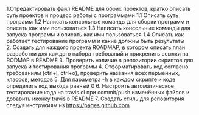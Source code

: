 1.Отредактировать файл README для обоих проектов, кратко описать суть проектов и процесс работы с программами
    1.1 Описать суть программ
    1.2 Написать консольные команды для сборки программ и описать как ими пользоваться
    1.3 Написать консольные команды для запуска программ и описать как ими пользоваться
    1.4 Описать как работает тестирование программ и какие должны быть результаты   
2. Создать для каждого проекта ROADMAP, в котором описать план разработки для каждого набора требований и прикрепить ссылки на RODMAP в README
3. Проверить наличие в репозитории скриптов для запуска и тестирования программ
4. Отформатировать код согласно требованиям (ctrl+l, ctrl+o), проверить названия всех перменных, классов, методов
5. Для параметра -h в каждом скрипте и коде определить код выхода равный 0
6. Настроить автоматическое тестирование кода на travis.ci при commit/push изменённых файлов и добавить иконку travis в README
7. Создать стиль для репозитория следуя инструкиям из https://pages.github.com
